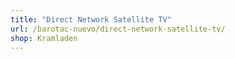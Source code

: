 ```yaml
---
title: "Direct Network Satellite TV"
url: /barotac-nuevo/direct-network-satellite-tv/
shop: Kramladen
---
```

